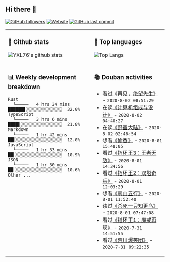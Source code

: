 ## Hi there 👋

[![GitHub followers](https://img.shields.io/github/followers/YXL76?style=for-the-badge&color=blue)](https://github.com/YXL76?tab=followers)
[![Website](https://img.shields.io/website?style=for-the-badge&up_message=Blog&url=https%3A%2F%2Fyxl76.net%2F&color=brightgreen)](https://yxl76.net)
[![GitHub last commit](https://img.shields.io/github/last-commit/YXL76/YXL76?label=update&style=for-the-badge&color=orange)](https://github.com/YXL76/YXL76)

<table>
<tr>
<td valign="top" width="54%">

### 🔭 Github stats

![YXL76's github stats](https://github-readme-stats.yxl76.vercel.app/api?username=YXL76&count_private=true&show_icons=true&theme=tokyonight)

</td>

<td valign="top" width="46%">

### 🌱 Top languages

![Top Langs](https://github-readme-stats.yxl76.vercel.app/api/top-langs/?username=YXL76&layout=compact&theme=tokyonight)

</td>
</tr>
<tr>
<td valign="top" width="54%">

### 📊 Weekly development breakdown

```text
Rust
  └─────   4 hrs 34 mins  ██████▋░░░░░░░░░░░░░░  32.0%
TypeScript
  └─────   3 hrs 6 mins   ████▌░░░░░░░░░░░░░░░░  21.8%
Markdown
  └─────   1 hr 42 mins   ██▌░░░░░░░░░░░░░░░░░░  12.0%
JavaScript
  └─────   1 hr 33 mins   ██▎░░░░░░░░░░░░░░░░░░  10.9%
JSON
  └─────   1 hr 30 mins   ██▏░░░░░░░░░░░░░░░░░░  10.6%
Other ...
```

</td>
<td valign="top" width="46%">

### 📚 Douban activities

- 看过[《再见，绝望先生》](http://movie.douban.com/subject/2950496/) - `2020-8-02 08:51:29`
- 在读[《计算机组成与设计》](https://book.douban.com/subject/30443432/) - `2020-8-02 04:40:27`
- 在读[《野蛮大陆》](https://book.douban.com/subject/26354440/) - `2020-8-02 02:46:54`
- 想看[《偷香》](http://movie.douban.com/subject/1292277/) - `2020-8-01 15:48:05`
- 看过[《指环王3：王者无敌》](http://movie.douban.com/subject/1291552/) - `2020-8-01 14:34:56`
- 看过[《指环王2：双塔奇兵》](http://movie.douban.com/subject/1291572/) - `2020-8-01 12:03:29`
- 想看[《雾山五行》](http://movie.douban.com/subject/30395914/) - `2020-8-01 11:52:40`
- 读过[《杀死一只知更鸟》](https://book.douban.com/subject/6781808/) - `2020-8-01 07:47:08`
- 看过[《指环王1：魔戒再现》](http://movie.douban.com/subject/1291571/) - `2020-7-31 14:51:55`
- 看过[《荒川爆笑团》](http://movie.douban.com/subject/3993682/) - `2020-7-31 09:22:35`

</td>
</tr>
</table>

<!--
**YXL76/YXL76** is a ✨ _special_ ✨ repository because its `README.md` (this file) appears on your GitHub profile.

Here are some ideas to get you started:

- 🔭 I’m currently working on ...
- 🌱 I’m currently learning ...
- 👯 I’m looking to collaborate on ...
- 🤔 I’m looking for help with ...
- 💬 Ask me about ...
- 📫 How to reach me: ...
- 😄 Pronouns: ...
- ⚡ Fun fact: ...
-->
